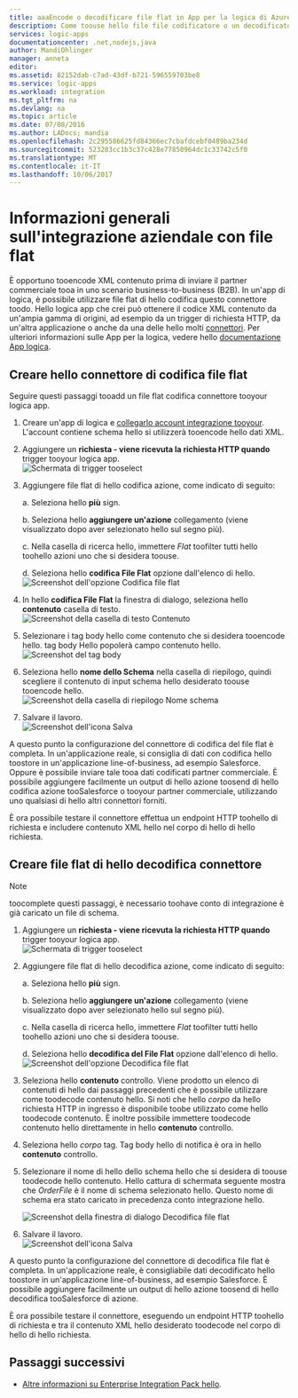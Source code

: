 ```yaml
---
title: aaaEncode o decodificare file flat in App per la logica di Azure | Documenti Microsoft
description: Come toouse hello file file codificatore o un decodificatore in hello Enterprise Integration Pack nelle app di logica
services: logic-apps
documentationcenter: .net,nodejs,java
author: MandiOhlinger
manager: anneta
editor: 
ms.assetid: 82152dab-c7ad-43df-b721-596559703be8
ms.service: logic-apps
ms.workload: integration
ms.tgt_pltfrm: na
ms.devlang: na
ms.topic: article
ms.date: 07/08/2016
ms.author: LADocs; mandia
ms.openlocfilehash: 2c295586625fd84366ec7cbafdcebf0489ba234d
ms.sourcegitcommit: 523283cc1b3c37c428e77850964dc1c33742c5f0
ms.translationtype: MT
ms.contentlocale: it-IT
ms.lasthandoff: 10/06/2017
---
```

# <a name="overview-of-enterprise-integration-with-flat-files"></a>Informazioni generali sull'integrazione aziendale con file flat

È opportuno tooencode XML contenuto prima di inviare il partner commerciale tooa in uno scenario business-to-business (B2B). In un'app di logica, è possibile utilizzare file flat di hello codifica questo connettore toodo. Hello logica app che crei può ottenere il codice XML contenuto da un'ampia gamma di origini, ad esempio da un trigger di richiesta HTTP, da un'altra applicazione o anche da una delle hello molti [connettori](../connectors/apis-list.md). Per ulteriori informazioni sulle App per la logica, vedere hello [documentazione App logica](logic-apps-what-are-logic-apps.md "altre informazioni sulle App logica").  

## <a name="create-hello-flat-file-encoding-connector"></a>Creare hello connettore di codifica file flat
Seguire questi passaggi tooadd un file flat codifica connettore tooyour logica app.

1. Creare un'app di logica e [collegarlo account integrazione tooyour](logic-apps-enterprise-integration-accounts.md "informazioni toolink un'app di logica di integrazione account tooa"). L'account contiene schema hello si utilizzerà tooencode hello dati XML.  
2. Aggiungere un **richiesta - viene ricevuta la richiesta HTTP quando** trigger tooyour logica app.  
   ![Schermata di trigger tooselect](./media/logic-apps-enterprise-integration-b2b/flatfile-1.png)    
3. Aggiungere file flat di hello codifica azione, come indicato di seguito:
   
    a. Seleziona hello **più** sign.
   
    b. Seleziona hello **aggiungere un'azione** collegamento (viene visualizzato dopo aver selezionato hello sul segno più).
   
    c. Nella casella di ricerca hello, immettere *Flat* toofilter tutti hello toohello azioni uno che si desidera toouse.
   
    d. Seleziona hello **codifica File Flat** opzione dall'elenco di hello.   
   ![Screenshot dell'opzione Codifica file flat](media/logic-apps-enterprise-integration-flatfile/flatfile-2.png)   
4. In hello **codifica File Flat** la finestra di dialogo, seleziona hello **contenuto** casella di testo.  
   ![Screenshot della casella di testo Contenuto](media/logic-apps-enterprise-integration-flatfile/flatfile-3.png)  
5. Selezionare i tag body hello come contenuto che si desidera tooencode hello. tag body Hello popolerà campo contenuto hello.     
   ![Screenshot del tag body](media/logic-apps-enterprise-integration-flatfile/flatfile-4.png)  
6. Seleziona hello **nome dello Schema** nella casella di riepilogo, quindi scegliere il contenuto di input schema hello desiderato toouse tooencode hello.    
   ![Screenshot della casella di riepilogo Nome schema](media/logic-apps-enterprise-integration-flatfile/flatfile-5.png)  
7. Salvare il lavoro.   
   ![Screenshot dell'icona Salva](media/logic-apps-enterprise-integration-flatfile/flatfile-6.png)  

A questo punto la configurazione del connettore di codifica del file flat è completa. In un'applicazione reale, si consiglia di dati con codifica hello toostore in un'applicazione line-of-business, ad esempio Salesforce. Oppure è possibile inviare tale tooa dati codificati partner commerciale. È possibile aggiungere facilmente un output di hello azione toosend di hello codifica azione tooSalesforce o tooyour partner commerciale, utilizzando uno qualsiasi di hello altri connettori forniti.

È ora possibile testare il connettore effettua un endpoint HTTP toohello di richiesta e includere contenuto XML hello nel corpo di hello di hello richiesta.  

## <a name="create-hello-flat-file-decoding-connector"></a>Creare file flat di hello decodifica connettore

> [!NOTE]
> toocomplete questi passaggi, è necessario toohave conto di integrazione è già caricato un file di schema.

1. Aggiungere un **richiesta - viene ricevuta la richiesta HTTP quando** trigger tooyour logica app.  
   ![Schermata di trigger tooselect](./media/logic-apps-enterprise-integration-b2b/flatfile-1.png)    
2. Aggiungere file flat di hello decodifica azione, come indicato di seguito:
   
    a. Seleziona hello **più** sign.
   
    b. Seleziona hello **aggiungere un'azione** collegamento (viene visualizzato dopo aver selezionato hello sul segno più).
   
    c. Nella casella di ricerca hello, immettere *Flat* toofilter tutti hello toohello azioni uno che si desidera toouse.
   
    d. Seleziona hello **decodifica del File Flat** opzione dall'elenco di hello.   
   ![Screenshot dell'opzione Decodifica file flat](media/logic-apps-enterprise-integration-flatfile/flatfile-2.png)   
3. Seleziona hello **contenuto** controllo. Viene prodotto un elenco di contenuti di hello dai passaggi precedenti che è possibile utilizzare come toodecode contenuto hello. Si noti che hello *corpo* da hello richiesta HTTP in ingresso è disponibile toobe utilizzato come hello toodecode contenuto. È inoltre possibile immettere toodecode contenuto hello direttamente in hello **contenuto** controllo.     
4. Seleziona hello *corpo* tag. Tag body hello di notifica è ora in hello **contenuto** controllo.
5. Selezionare il nome di hello dello schema hello che si desidera di toouse toodecode hello contenuto. Hello cattura di schermata seguente mostra che *OrderFile* è il nome di schema selezionato hello. Questo nome di schema era stato caricato in precedenza conto integrazione hello.
   
   ![Screenshot della finestra di dialogo Decodifica file flat](media/logic-apps-enterprise-integration-flatfile/flatfile-decode-1.png)    
6. Salvare il lavoro.  
   ![Screenshot dell'icona Salva](media/logic-apps-enterprise-integration-flatfile/flatfile-6.png)    

A questo punto la configurazione del connettore di decodifica file flat è completa. In un'applicazione reale, è consigliabile dati decodificato hello toostore in un'applicazione line-of-business, ad esempio Salesforce. È possibile aggiungere facilmente un output di hello azione toosend di hello decodifica tooSalesforce di azione.

È ora possibile testare il connettore, eseguendo un endpoint HTTP toohello di richiesta e tra il contenuto XML hello desiderato toodecode nel corpo di hello di hello richiesta.  

## <a name="next-steps"></a>Passaggi successivi
* [Altre informazioni su Enterprise Integration Pack hello](logic-apps-enterprise-integration-overview.md "apprendere Enterprise Integration Pack").  

